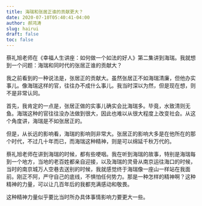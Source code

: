 ```yaml
---
title: 海瑞和张居正谁的贡献更大？
date: 2020-07-10T05:40:41-04:00
author: 郝鸿涛
slug: hairui
draft: false
toc: false
---
```

蔡礼旭老师在《幸福人生讲座：如何做一个如法的好人》第二集讲到海瑞。我就想到一个问题：海瑞和同时代的张居正谁的贡献大？

我之前看到的一种说法是，张居正的贡献大。虽然张居正不如海瑞清廉，但他办实事儿。像海瑞这样的官，往往办不成什么事儿。我当时深以为然，但是现在想，则不是非常认同。

首先，我肯定的一点是，张居正做的实事儿确实会比海瑞多。毕竟，水致清则无鱼。海瑞这种的官往往没办法做到很大，因此也难以从很大程度上改变社会。从这个角度讲，海瑞是不如张居正的。

但是，从长远的影响看，海瑞的影响则非常大。张居正的影响大多是在他所在的那个时代，不过几十年而已，而海瑞这种精神，则是可以绵延千秋万代的。

蔡礼旭老师在讲到海瑞的时候，都有些哽咽。我在听到海瑞的故事，特别是海瑞每到一个地方，当地的老百姓都亲自迎接，以及海瑞的灵骨从南京运往海口的时候，当时的南京城万人空巷去送别的时候，我就感觉终于海瑞像一座山一样站在我面前。刚正不阿，严守自己的底线，不惧怕任何势力。那是一种怎样的精神啊？这种精神的力量，可以让几百年后的我都充满感动和敬畏。

这种精神力量似乎要比当时所办具体事情影响力要更大一些。